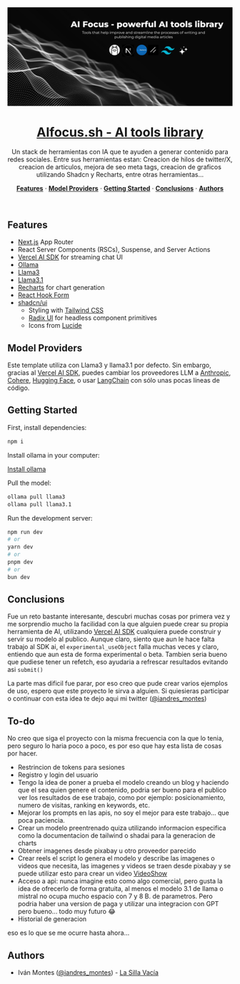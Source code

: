 <a href="https://aifocus.sh/">
  <img alt="AIfocus.sh - AI tools library." src="./public/images/readme-image.jpeg">
  <h1 align="center">AIfocus.sh - AI tools library</h1>
</a>

<p align="center">
  Un stack de herramientas con IA que te ayuden a generar contenido para redes sociales. Entre sus herramientas estan: Creacion de hilos de twitter/X, creacion de articulos, mejora de seo meta tags, creacion de graficos utilizando Shadcn y Recharts, entre otras herramientas...
</p>

<p align="center">
  <a href="#features"><strong>Features</strong></a> ·
  <a href="#model-providers"><strong>Model Providers</strong></a> ·
  <a href="#getting-started"><strong>Getting Started</strong></a> ·
  <a href="#conclusions"><strong>Conclusions</strong></a> ·
  <a href="#authors"><strong>Authors</strong></a>
</p>
<br/>

## Features

- [Next.js](https://nextjs.org) App Router
- React Server Components (RSCs), Suspense, and Server Actions
- [Vercel AI SDK](https://sdk.vercel.ai/docs) for streaming chat UI
- [Ollama](https://ollama.com/)
- [Llama3](https://ollama.com/library/llama3)
- [Llama3.1](https://ollama.com/library/llama3.1)
- [Recharts](https://recharts.org/en-US/) for chart generation
- [React Hook Form](https://react-hook-form.com/get-started)
- [shadcn/ui](https://ui.shadcn.com)
  - Styling with [Tailwind CSS](https://tailwindcss.com)
  - [Radix UI](https://radix-ui.com) for headless component primitives
  - Icons from [Lucide](https://lucide.dev/icons/)


## Model Providers

Este template utiliza con Llama3 y llama3.1 por defecto. Sin embargo, gracias al [Vercel AI SDK](https://sdk.vercel.ai/docs), puedes cambiar los proveedores LLM a [Anthropic](https://anthropic.com), [Cohere](https://cohere.com/), [Hugging Face](https://huggingface.co), o usar [LangChain](https://js.langchain.com) con sólo unas pocas líneas de código.

## Getting Started

First, install dependencies:

```bash
npm i
```

Install ollama in your computer:

[Install ollama](https://ollama.com/download)

Pull the model:

```bash
ollama pull llama3
ollama pull llama3.1
```

Run the development server:

```bash
npm run dev
# or
yarn dev
# or
pnpm dev
# or
bun dev
```

## Conclusions
Fue un reto bastante interesante, descubri muchas cosas por primera vez y me sorprendio mucho la facilidad con la que alguien puede crear su propia herramienta de AI, utilizando [Vercel AI SDK](https://sdk.vercel.ai/docs) cualquiera puede construir y servir su modelo al publico. Aunque claro, siento que aun le hace falta trabajo al SDK ai, el `experimental_useObject` falla muchas veces y claro, entiendo que aun esta de forma experimental o beta. Tambien seria bueno que pudiese tener un refetch, eso ayudaria a refrescar resultados evitando asi `submit()`

La parte mas dificil fue parar, por eso creo que pude crear varios ejemplos de uso, espero que este proyecto le sirva a alguien. Si quiesieras participar o continuar con esta idea te dejo aqui mi twitter ([@iandres_montes](https://twitter.com/iandres_montes))

## To-do
No creo que siga el proyecto con la misma frecuencia con la que lo tenia, pero seguro lo haria poco a poco, es por eso que hay esta lista de cosas por hacer.
- Restrincion de tokens para sesiones
- Registro y login del usuario
- Tengo la idea de poner a prueba el modelo creando un blog y haciendo que el sea quien genere el contenido, podria ser bueno para el publico ver los resultados de ese trabajo, como por ejemplo: posicionamiento, numero de visitas, ranking en keywords, etc.
- Mejorar los prompts en las apis, no soy el mejor para este trabajo... que poca paciencia.
- Crear un modelo preentrenado quiza utilizando informacion especifica como la documentacion de tailwind o shadai para la generacion de charts
- Obtener imagenes desde pixabay u otro proveedor parecido
- Crear reels el script lo genera el modelo y describe las imagenes o videos que necesita, las imagenes y videos se traen desde pixabay y se puede utilizar esto para crear un video [VideoShow](https://github.com/h2non/videoshow)
- Acceso a api: nunca imagine esto como algo comercial, pero gusta la idea de ofrecerlo de forma gratuita, al menos el modelo 3.1 de llama o mistral no ocupa mucho espacio con 7 y 8 B. de parametros. Pero podria haber una version de paga y utilizar una integracion con GPT pero bueno... todo muy futuro 😂
- Historial de generacion

eso es lo que se me ocurre hasta ahora...

## Authors

- Iván Montes ([@iandres_montes](https://twitter.com/iandres_montes)) - [La Silla Vacía](https://www.lasillavacia.com/)

